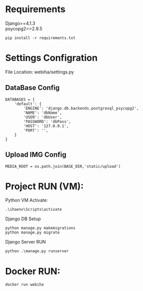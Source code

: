 # Requirements
Django==4.1.3 <br>
psycopg2==2.9.5
```shell
pip install -r requirements.txt
```
# Settings Configration
File Location: webiha/settings.py
## DataBase Config
```shell
DATABASES = {
    'default': {
        'ENGINE': 'django.db.backends.postgresql_psycopg2',
        'NAME': 'dbName',
        'USER': 'dbUser',
        'PASSWORD': 'dbPass',
        'HOST': '127.0.0.1',
        'PORT': '',
    }
}
```

## Upload IMG Config
```shell
MEDIA_ROOT = os.path.join(BASE_DIR,'static/upload')
```

# Project RUN (VM):
Python VM Activate:
```shell
.\ihaenv\Scripts\activate
```

Django DB Setup
```shell
python manage.py makemigrations
python manage.py migrate
```

Django Server RUN
```shell
python .\manage.py runserver
```

# Docker RUN:
```shell
docker run webiha
```
